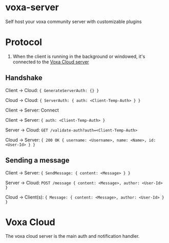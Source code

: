 # voxa-server

Self host your voxa community server with customizable plugins

# Protocol

1. When the client is running in the background or windowed, it's connected to the [Voxa Cloud server](#voxa-cloud)

## Handshake

Client -> Cloud: `{ GenerateServerAuth: {} }`

Cloud -> Cloud: `{ ServerAuth: { auth: <Client-Temp-Auth> } }`

Client -> Server: Connect

Client -> Server: `{ auth: <Client-Temp-Auth> }`

Server -> Cloud: `GET /validate-auth?auth=<Client-Temp-Auth>`

Cloud -> Server: `{ 200 OK { username: <Username>, name: <Name>, id: <User-Id> } }`

## Sending a message

Client -> Server: `{ SendMessage: { content: <Message> } }`

Server -> Cloud: `POST /message { content: <Message>, author: <User-Id> }`

Cloud -> Client(s): `{ Message: { content: <Message>, author: <User-Id> } }`

# Voxa Cloud

The voxa cloud server is the main auth and notification handler.
